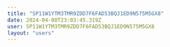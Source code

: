 ```yaml
---
title: "SP11W1YTM3TMR9ZDD7F6FAD53BQJ1ED9N575M5GX8"
date: 2024-04-08T23:03:45.319Z
user: SP11W1YTM3TMR9ZDD7F6FAD53BQJ1ED9N575M5GX8
layout: "users"
---
```

    
